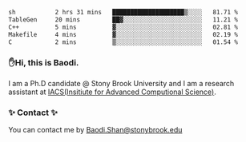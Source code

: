 <!--START_SECTION:waka-->

```txt
sh           2 hrs 31 mins   ████████████████████▒░░░░   81.71 %
TableGen     20 mins         ██▓░░░░░░░░░░░░░░░░░░░░░░   11.21 %
C++          5 mins          ▓░░░░░░░░░░░░░░░░░░░░░░░░   02.81 %
Makefile     4 mins          ▓░░░░░░░░░░░░░░░░░░░░░░░░   02.19 %
C            2 mins          ▒░░░░░░░░░░░░░░░░░░░░░░░░   01.54 %
```

<!--END_SECTION:waka-->

### ✋Hi, this is Baodi. 

I am a Ph.D candidate @ Stony Brook University and I am a research assistant at [IACS(Insitiute for Advanced Computional Science)](https://iacs.stonybrook.edu/).

### ✨ Contact ✨

You can contact me by [Baodi.Shan@stonybrook.edu](mailto:Baodi.Shan@stonybrook.edu)





<!--
[![Anurag's GitHub stats](https://github-readme-stats.vercel.app/api?username=lwshanbd&theme=jolly&show_icons=true&count_private=true&include_all_commits=true)](https://github.com/anuraghazra/github-readme-stats)
**lwshanbd/lwshanbd** is a ✨ _special_ ✨ repository because its `README.md` (this file) appears on your GitHub profile.

Here are some ideas to get you started:

- 🔭 I’m currently working on ...
- 🌱 I’m currently learning ...
- 👯 I’m looking to collaborate on ...
- 🤔 I’m looking for help with ...
- 💬 Ask me about ...
- 📫 How to reach me: ...
- 😄 Pronouns: ...
- ⚡ Fun fact: ...
-->
